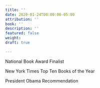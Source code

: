 ```yaml
---
title: ''
date: 2020-01-24T00:00:00-05:00
attribution: ''
book: ''
description: ''
featured: false
weight: 
draft: true

---
```

National Book Award Finalist

New York Times Top Ten Books of the Year

President Obama Recommendation